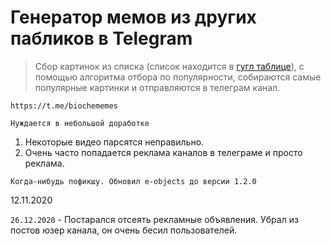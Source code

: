 # Генератор мемов из других пабликов в Telegram

> Сбор картинок из списка (список находится в [гугл таблице](https://docs.google.com/spreadsheets/d/1e6GD9AzqMahMe_GvI-oSCqstZQMbFctwHr0N2tjcB74/edit?usp=sharing)), с помощью алгоритма отбора по популярности, собираются самые популярные картинки и отправляются в телеграм канал.

`https://t.me/biochememes`

`Нуждается в небольшой доработке`
1. Некоторые видео парсятся неправильно.
2. Очень часто попадается реклама каналов в телеграме и просто реклама.

`Когда-нибудь пофикшу. Обновил e-objects до версии 1.2.0`

12.11.2020

`26.12.2020` - Постарался отсеять рекламные объявления. Убрал из постов юзер канала, он очень бесил пользователей.